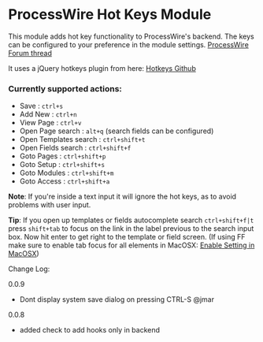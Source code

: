 # ProcessWire Hot Keys Module

This module adds hot key functionality to ProcessWire's backend. The keys can be configured to your preference in the module settings. [ProcessWire Forum thread](http://processwire.com/talk/topic/1524-admin-hot-keys/)

It uses a jQuery hotkeys plugin from here: [Hotkeys Github](https://github.com/jeresig/jquery.hotkeys)

### Currently supported actions:

* Save : `ctrl+s`
* Add New : `ctrl+n`
* View Page : `ctrl+v`
* Open Page search : `alt+q` (search fields can be configured)
* Open Templates search : `ctrl+shift+t`
* Open Fields search : `ctrl+shift+f`
* Goto Pages : `ctrl+shift+p`
* Goto Setup : `ctrl+shift+s`
* Goto Modules : `ctrl+shift+m`
* Goto Access : `ctrl+shift+a`

__Note__: If you're inside a text input it will ignore the hot keys, as to avoid problems with user input.

__Tip__: If you open up templates or fields autocomplete search `ctrl+shift+f|t` press `shift+tab` to focus on the link in the label previous to the search input box. Now hit enter to get right to the template or field screen. (If using FF make sure to enable tab focus for all elements in MacOSX: [Enable Setting in MacOSX](http://support.mozilla.org/en-US/kb/Pressing%20Tab%20key%20does%20not%20select%20menus%20or%20buttons))

Change Log:

0.0.9
- Dont display system save dialog on pressing CTRL-S @jmar

0.0.8
- added check to add hooks only in backend